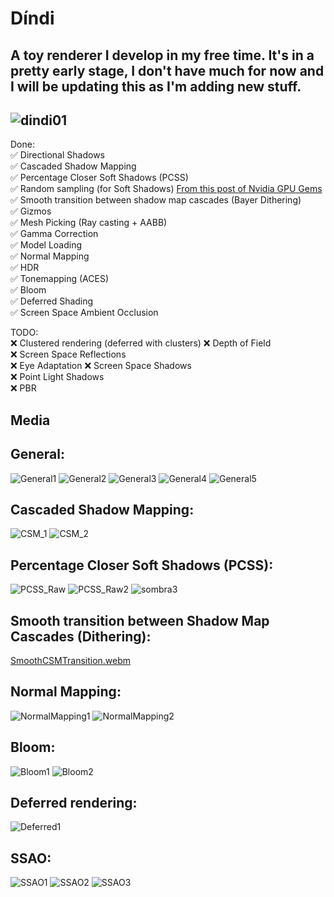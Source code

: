 # Díndi
A toy renderer I develop in my free time.
It's in a pretty early stage, I don't have much for now and I will be updating this as I'm adding new stuff.
---------------------------------------------------------------------------------------------------------------
![dindi01](https://github.com/dindii/Dindi/assets/19862090/c3e63b57-0986-4cc6-9490-4b1387be595b)
---------------------------------------------------------------------------------------------------------------

Done:  
✅ Directional Shadows  
✅ Cascaded Shadow Mapping  
✅ Percentage Closer Soft Shadows (PCSS)  
✅ Random sampling (for Soft Shadows) [From this post of Nvidia GPU Gems](https://developer.nvidia.com/gpugems/gpugems2/part-ii-shading-lighting-and-shadows/chapter-17-efficient-soft-edged-shadows-using)  
✅ Smooth transition between shadow map cascades (Bayer Dithering)  
✅ Gizmos  
✅ Mesh Picking (Ray casting + AABB)  
✅ Gamma Correction  
✅ Model Loading  
✅ Normal Mapping  
✅ HDR  
✅ Tonemapping (ACES)  
✅ Bloom  
✅ Deferred Shading  
✅ Screen Space Ambient Occlusion  

TODO:  
❌ Clustered rendering (deferred with clusters)
❌ Depth of Field  
❌ Screen Space Reflections  
❌ Eye Adaptation
❌ Screen Space Shadows  
❌ Point Light Shadows  
❌ PBR  



Media
---------------------------------------------------------------------------------------------------------------
General:
---------------------------------------------------------------------------------------------------------------
![General1](https://github.com/dindii/Dindi/assets/19862090/3a5303bb-a219-4a87-b4b3-e82bd7c97ecb)
![General2](https://github.com/dindii/Dindi/assets/19862090/5a3205ad-8b7a-4697-bacb-825c96626f7f)
![General3](https://github.com/dindii/Dindi/assets/19862090/867d9cca-16ca-4e5a-be32-0cd083e600ff)
![General4](https://github.com/dindii/Dindi/assets/19862090/c842e74c-8a18-4a05-bb65-dfddd627eaf1)
![General5](https://github.com/dindii/Dindi/assets/19862090/8834c659-74fa-4878-a76b-c85470db709f)

Cascaded Shadow Mapping:
---------------------------------------------------------------------------------------------------------------
![CSM_1](https://github.com/dindii/Dindi/assets/19862090/63f68f03-fd41-4d99-9564-02e9f5e454a0)
![CSM_2](https://github.com/dindii/Dindi/assets/19862090/01cd3691-dabe-4e2c-b2af-f2015af655dc)


Percentage Closer Soft Shadows (PCSS):
---------------------------------------------------------------------------------------------------------------
![PCSS_Raw](https://github.com/dindii/Dindi/assets/19862090/5dbee663-0c9c-4c14-a2fa-60652e4375d8)
![PCSS_Raw2](https://github.com/dindii/Dindi/assets/19862090/0f546b76-8c80-42d3-b8c4-9b7aba60ca65)
![sombra3](https://github.com/dindii/Dindi/assets/19862090/45e4bd91-c439-4eb8-aa07-a295e3cb4775)


Smooth transition between Shadow Map Cascades (Dithering):
---------------------------------------------------------------------------------------------------------------
[SmoothCSMTransition.webm](https://github.com/dindii/Dindi/assets/19862090/699bbf4f-2dcb-41ec-8a9e-9e341227ff1c)

 
Normal Mapping:
---------------------------------------------------------------------------------------------------------------
![NormalMapping1](https://github.com/user-attachments/assets/c8b6333f-bc3d-4ad9-b03e-152b271fce04)
![NormalMapping2](https://github.com/user-attachments/assets/7dfa01b8-c669-4f10-9721-5920f705947a)

Bloom:
---------------------------------------------------------------------------------------------------------------
![Bloom1](https://github.com/user-attachments/assets/42be01bf-3082-4d83-870a-c8931c80a5a9)
![Bloom2](https://github.com/user-attachments/assets/0a82a5d3-eda8-4925-b25d-56a6a54e8b32)

Deferred rendering:
---------------------------------------------------------------------------------------------------------------
![Deferred1](https://github.com/user-attachments/assets/47de6454-6260-48b6-9d4b-17ccaa9ba7af)

SSAO:
---------------------------------------------------------------------------------------------------------------
![SSAO1](https://github.com/user-attachments/assets/5ce04741-bfef-4bee-ba1a-0622a2fade24)
![SSAO2](https://github.com/user-attachments/assets/34905d4c-9b85-4681-80ee-5603daf16bec)
![SSAO3](https://github.com/user-attachments/assets/6ed26242-7dd7-46ea-ab10-0f7e27ef45d4)








